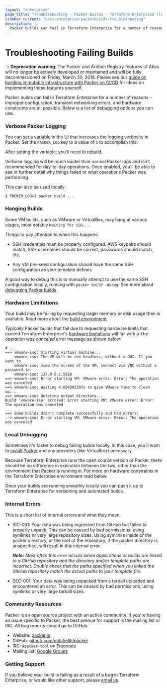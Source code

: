 ```yaml
---
layout: "enterprise"
page_title: "Troubleshooting - Packer Builds - Terraform Enterprise (legacy)"
sidebar_current: "docs-enterprise-packerbuilds-troubleshooting"
description: |-
  Packer builds can fail in Terraform Enterprise for a number of reasons – improper configuration, transient networking errors, and hardware constraints are all possible.
---
```


# Troubleshooting Failing Builds

-> **Deprecation warning**:  The Packer and Artifact Registry features of Atlas will no longer be actively developed or maintained and will be fully decommissioned on Friday, March 30, 2018. Please see our [guide on building immutable infrastructure with Packer on CI/CD](https://www.packer.io/guides/packer-on-cicd/) for ideas on implementing these features yourself.

Packer builds can fail in Terraform Enterprise for a number of reasons –
improper configuration, transient networking errors, and hardware constraints
are all possible. Below is a list of debugging options you can use.

### Verbose Packer Logging

You can [set a variable](/docs/enterprise-legacy/packer/builds/build-environment.html#environment-variables) in the UI that increases the logging verbosity
in Packer. Set the `PACKER_LOG` key to a value of `1` to accomplish this.

After setting the variable, you'll need to [rebuild](/docs/enterprise-legacy/packer/builds/rebuilding.html).

Verbose logging will be much louder than normal Packer logs and isn't
recommended for day-to-day operations. Once enabled, you'll be able to see in
further detail why things failed or what operations Packer was performing.

This can also be used locally:

```text
$ PACKER_LOG=1 packer build ...
```

### Hanging Builds

Some VM builds, such as VMware or VirtualBox, may hang at various stages,
most notably `Waiting for SSH...`.

Things to pay attention to when this happens:

- SSH credentials must be properly configured. AWS keypairs should match, SSH
  usernames should be correct, passwords should match, etc.

- Any VM pre-seed configuration should have the same SSH configuration as your
  template defines

A good way to debug this is to manually attempt to use the same SSH
configuration locally, running with `packer build -debug`. See
more about [debugging Packer builds](https://packer.io/docs/other/debugging.html).

### Hardware Limitations

Your build may be failing by requesting larger memory or
disk usage then is available. Read more about the [build environment](/docs/enterprise-legacy/packer/builds/build-environment.html#hardware-limitations).

_Typically_ Packer builds that fail due to requesting hardware limits
that exceed Terraform Enterprise's [hardware limitations](/docs/enterprise-legacy/packer/builds/build-environment.html#hardware-limitations)
will fail with a _The operation was canceled_ error message as shown below:

```text
# ...
==> vmware-iso: Starting virtual machine...
    vmware-iso: The VM will be run headless, without a GUI. If you want to
    vmware-iso: view the screen of the VM, connect via VNC without a password to
    vmware-iso: 127.0.0.1:5918
==> vmware-iso: Error starting VM: VMware error: Error: The operation was canceled
==> vmware-iso: Waiting 4.604392397s to give VMware time to clean up...
==> vmware-iso: Deleting output directory...
Build 'vmware-iso' errored: Error starting VM: VMware error: Error: The operation was canceled

==> Some builds didn't complete successfully and had errors:
--> vmware-iso: Error starting VM: VMware error: Error: The operation was canceled
```

### Local Debugging

Sometimes it's faster to debug failing builds locally. In this case,
you'll want to [install Packer](https://www.packer.io/intro/getting-started/setup.html) and any providers (like Virtualbox) necessary.

Because Terraform Enterprise runs the open source version of Packer, there
should be no difference in execution between the two, other than the environment
that Packer is running in. For more on hardware constraints in the Terraform
Enterprise environment read below.

Once your builds are running smoothly locally you can push it up to Terraform
Enterprise for versioning and automated builds.

### Internal Errors

This is a short list of internal errors and what they mean.

- SIC-001: Your data was being ingressed from GitHub but failed
to properly unpack. This can be caused by bad permissions, using
symlinks or very large repository sizes. Using symlinks inside of the
packer directory, or the root of the repository, if the packer directory
is unspecified, will result in this internal error.

    _**Note:** Most often this error occurs when applications or builds are
    linked to a GitHub repository and the directory and/or template paths are
    incorrect. Double check that the paths specified when you linked the GitHub
    repository match the actual paths to your template file._

- SEC-001: Your data was being unpacked from a tarball uploaded
and encountered an error. This can be caused by bad permissions, using
symlinks or very large tarball sizes.

### Community Resources

Packer is an open source project with an active community. If you're
having an issue specific to Packer, the best avenue for support is
the mailing list or IRC. All bug reports should go to GitHub.

- Website: [packer.io](https://packer.io)
- GitHub: [github.com/mitchellh/packer](https://github.com/mitchellh/packer)
- IRC: `#packer-tool` on Freenode
- Mailing list: [Google Groups](http://groups.google.com/group/packer-tool)

### Getting Support

If you believe your build is failing as a result of a bug in Terraform
Enterprise, or would like other support, please
[email us](mailto:support@hashicorp.com).
